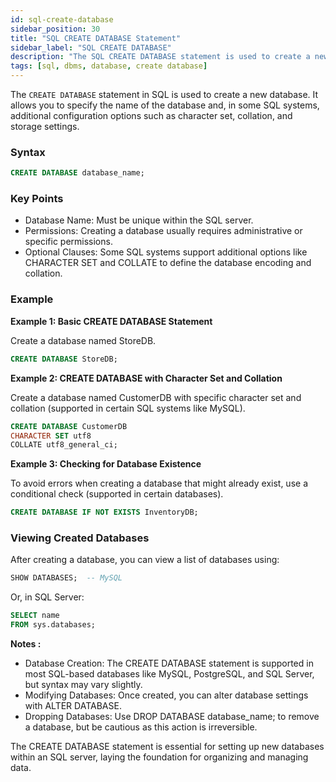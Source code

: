 ```yaml
---
id: sql-create-database
sidebar_position: 30
title: "SQL CREATE DATABASE Statement"
sidebar_label: "SQL CREATE DATABASE"
description: "The SQL CREATE DATABASE statement is used to create a new database."
tags: [sql, dbms, database, create database]
---
```


The `CREATE DATABASE` statement in SQL is used to create a new database. It allows you to specify the name of the database and, in some SQL systems, additional configuration options such as character set, collation, and storage settings.

### Syntax

```sql
CREATE DATABASE database_name;
```

### Key Points
* Database Name: Must be unique within the SQL server.
* Permissions: Creating a database usually requires administrative or specific permissions.
* Optional Clauses: Some SQL systems support additional options like CHARACTER SET and COLLATE to define the database encoding and collation.

### Example

**Example 1: Basic CREATE DATABASE Statement**

Create a database named StoreDB.

```sql
CREATE DATABASE StoreDB;
```

**Example 2: CREATE DATABASE with Character Set and Collation**

Create a database named CustomerDB with specific character set and collation (supported in certain SQL systems like MySQL).

```sql
CREATE DATABASE CustomerDB 
CHARACTER SET utf8 
COLLATE utf8_general_ci;
```

**Example 3: Checking for Database Existence**

To avoid errors when creating a database that might already exist, use a conditional check (supported in certain databases).

```sql
CREATE DATABASE IF NOT EXISTS InventoryDB;
```

### Viewing Created Databases

After creating a database, you can view a list of databases using:

```sql
SHOW DATABASES;  -- MySQL
```

Or, in SQL Server:

```sql
SELECT name 
FROM sys.databases;
```

**Notes :**
* Database Creation: The CREATE DATABASE statement is supported in most SQL-based databases like MySQL, PostgreSQL, and SQL Server, but syntax may vary slightly.
* Modifying Databases: Once created, you can alter database settings with ALTER DATABASE.
* Dropping Databases: Use DROP DATABASE database_name; to remove a database, but be cautious as this action is irreversible.

The CREATE DATABASE statement is essential for setting up new databases within an SQL server, laying the foundation for organizing and managing data.
